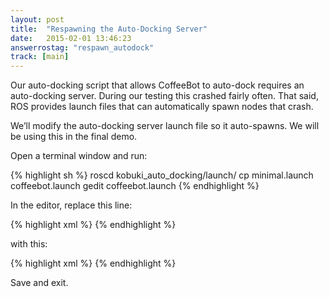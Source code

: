 ```yaml
---
layout: post
title:  "Respawning the Auto-Docking Server"
date:   2015-02-01 13:46:23
answerrostag: "respawn_autodock"
track: [main]
---
```


Our auto-docking script that allows CoffeeBot to auto-dock requires an auto-docking server. During our testing this crashed fairly often. That said, ROS provides launch files that can automatically spawn nodes that crash.

We’ll modify the auto-docking server launch file so it auto-spawns. We will be using this in the final demo.

Open a terminal window and run:

{% highlight sh %}
roscd kobuki_auto_docking/launch/
cp minimal.launch coffeebot.launch
gedit coffeebot.launch
{% endhighlight %}

In the editor, replace this line:

{% highlight xml %}
<node pkg="nodelet" type="nodelet" name="dock_drive" args="load kobuki_auto_docking/AutoDockingNodelet mobile_base_nodelet_manager">
{% endhighlight %}

with this:

{% highlight xml %}
<node pkg="nodelet" type="nodelet" name="dock_drive" args="load kobuki_auto_docking/AutoDockingNodelet mobile_base_nodelet_manager" respawn="true">
{% endhighlight %}

Save and exit.
